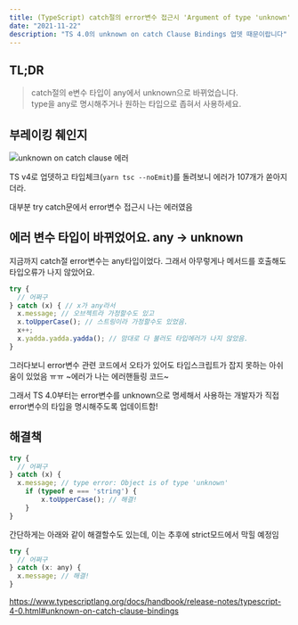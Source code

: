 ```yaml
---
title: (TypeScript) catch절의 error변수 접근시 'Argument of type 'unknown' is not assignable...'에러가 나요!
date: "2021-11-22"
description: "TS 4.0의 unknown on catch Clause Bindings 업뎃 때문이랍니다"
---
```


## TL;DR

> catch절의 e변수 타입이 any에서 unknown으로 바뀌었습니다. <br/>type을 any로 명시해주거나 원하는 타입으로 좁혀서 사용하세요.

## 부레이킹 췌인지

![unknown on catch clause 에러](https://user-images.githubusercontent.com/3839771/142794836-38d559d2-3fc3-48db-a1bb-8ad61854e203.png)

TS v4로 업뎃하고 타입체크(`yarn tsc --noEmit`)를 돌려보니 에러가 107개가 쏟아지더라.

대부분 try catch문에서 error변수 접근시 나는 에러였음

## 에러 변수 타입이 바뀌었어요. any → unknown

지금까지 catch절 error변수는 any타입이었다. 그래서 아무렇게나 메서드를 호출해도 타입오류가 나지 않았어요.

```js
try {
  // 어쩌구
} catch (x) { // x가 any라서
  x.message; // 오브젝트라 가정할수도 있고
  x.toUpperCase(); // 스트링이라 가정할수도 있었음.
  x++;
  x.yadda.yadda.yadda(); // 맘대로 다 불러도 타입에러가 나지 않았음.
}
```

그러다보니 error변수 관련 코드에서 오타가 있어도 타입스크립트가 잡지 못하는 아쉬움이 있었음 ㅠㅠ
~에러가 나는 에러핸들링 코드~

그래서 TS 4.0부터는 error변수를 unknown으로 명세해서 사용하는 개발자가 직접 error변수의 타입을 명시해주도록 업데이트함!

## 해결책

```js
try {
  // 어쩌구
} catch (x) {
  x.message; // type error: Object is of type 'unknown'
	if (typeof e === 'string') {
		x.toUpperCase(); // 해결!
	}
}
```

간단하게는 아래와 같이 해결할수도 있는데, 이는 추후에 strict모드에서 막힐 예정임

```js
try {
  // 어쩌구
} catch (x: any) {
  x.message; // 해결!
}
```

https://www.typescriptlang.org/docs/handbook/release-notes/typescript-4-0.html#unknown-on-catch-clause-bindings